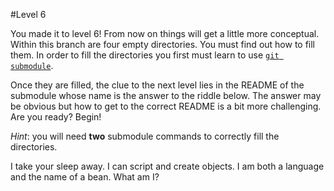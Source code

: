 #Level 6

You made it to level 6! From now on things will get a little more conceptual.
Within this branch are four empty directories. You must find out how to fill them.
In order to fill the directories you first must learn to use [```git submodule```](http://git-scm.com/docs/git-submodule).

Once they are filled, the clue to the next level lies in the README of the submodule whose name is the answer to the riddle below.
The answer may be obvious but how to get to the correct README is a bit more challenging.
Are you ready? 
Begin!

*Hint*: you will need **two** submodule commands to correctly fill the directories.

I take your sleep away.
I can script and create objects.
I am both a language and the name of a bean.
What am I?
